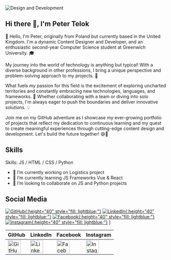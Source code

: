 ![Design and Development](https://github.com/PeterTelok/PeterTelok/blob/main/Purple%20Modern%20Gaming%20Youtube%20Banner.png)


## Hi there 👋, I'm Peter Telok
👋 Hello, I'm Peter, originally from Poland but currently based in the United Kingdom. I'm a dynamic Content Designer and Developer, and an enthusiastic second-year Computer Science student at Greenwich University. 🎓

My journey into the world of technology is anything but typical! With a diverse background in other professions, I bring a unique perspective and problem-solving approach to my projects. 🌟

What fuels my passion for this field is the excitement of exploring uncharted territories and constantly embracing new technologies, languages, and frameworks. 🚀 Whether collaborating with a team or diving into solo projects, I'm always eager to push the boundaries and deliver innovative solutions. 💡

Join me on my GitHub adventure as I showcase my ever-growing portfolio of projects that reflect my dedication to continuous learning and my quest to create meaningful experiences through cutting-edge content design and development. Let's build the future together! 😄🌌


## Skills

Skills:  JS / HTML / CSS / Python

- 🔭 I’m currently working on Logistics project 
- 🌱 I’m currently learning JS Frameworks Vue & React 
- 👯 I’m looking to collaborate on JS and Python projects  


<style>
  .social-icon img {
    fill: lightblue;
  }
</style>

## Social Media
[![GitHub](https://cdn.jsdelivr.net/npm/simple-icons@3.0.1/icons/github.svg){:height="40" style="fill: lightblue;"}](https://github.com/PeterTelok)
[![LinkedIn](https://cdn.jsdelivr.net/npm/simple-icons@3.0.1/icons/linkedin.svg){:height="40" style="fill: lightblue;"}](https://www.linkedin.com/in/piotr-telok-a060a3162/)
[![Facebook](https://cdn.jsdelivr.net/npm/simple-icons@3.0.1/icons/facebook.svg){:height="40" style="fill: lightblue;"}](https://www.facebook.com/pylos.pl.1)
[![Instagram](https://cdn.jsdelivr.net/npm/simple-icons@3.0.1/icons/instagram.svg){:height="40" style="fill: lightblue;"}](https://www.instagram.com/pylospl/) ]





| GitHub | LinkedIn | Facebook | Instagram |
| ------ | -------- | -------- | --------- |
| [<img src="https://cdn.jsdelivr.net/npm/simple-icons@3.0.1/icons/github.svg" alt="GitHub" height="40" style="fill: lightblue;">](https://github.com/PeterTelok) | [<img src="https://cdn.jsdelivr.net/npm/simple-icons@3.0.1/icons/linkedin.svg" alt="LinkedIn" height="40" style="fill: lightblue;">](https://www.linkedin.com/in/piotr-telok-a060a3162/) | [<img src="https://cdn.jsdelivr.net/npm/simple-icons@3.0.1/icons/facebook.svg" alt="Facebook" height="40" style="fill: lightblue;">](https://www.facebook.com/pylos.pl.1) | [<img src="https://cdn.jsdelivr.net/npm/simple-icons@3.0.1/icons/instagram.svg" alt="Instagram" height="40" style="fill: lightblue;">](https://www.instagram.com/pylospl/) |
